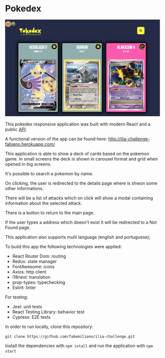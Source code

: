 # Pokedex

<img src="./pokedex.png"/>

This pokedex responsive application was built with modern React and a public [API](https://pokemontcg.io/).

A functional version of the app can be found here: http://ilia-challenge-fabiano.herokuapp.com/

This application is able to show a deck of cards based on the pokemon game. In small screens the deck is shown in carousel format and grid when opened in big screens.

It's possible to search a pokemon by name.

On clicking, the user is redirected to the details page where is shwon some other informations.

There will be a list of attacks which on click will show a modal containing information about the selected attack.

There is a button to return to the main page.

If the user types a address which doesn't exist it will be redirected to a Not Found page.

This application also supports multi language (english and portuguese);

To build this app the following technologies were applied:

- React Router Dom: routing
- Redux: state manager
- FontAwesome: icons
- Axios: http client
- i18next: translation
- prop-types: typechecking
- Eslint: linter


For testing:
- Jest: unit tests
- React Testing Library: behavior test
- Cypress: E2E tests

In order to run locally, clone this repository:

```git clone https://github.com/fabemiliano/ilia-challenge.git```

Install the dependencies with ```npm istall``` 
and run the application with ```npm start``` 